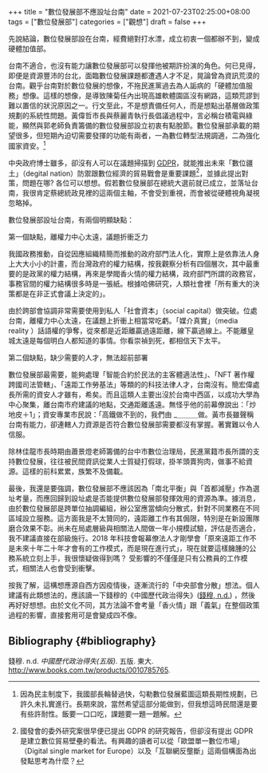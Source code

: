 +++
title = "數位發展部不應設址台南"
date = 2021-07-23T02:25:00+08:00
tags = ["數位發展部"]
categories = ["觀想"]
draft = false
+++

先說結論，數位發展部設在台南，經費絕對打水漂，成立初衷一個都辦不到，變成硬體加值部。

台南不適合，也沒有能力讓數位發展部可以發揮他被期許扮演的角色。何已見得，即便是資源豐沛的台北，面臨數位發展課題都遭遇人才不足，晃論曾為資訊荒漠的台南。觀乎台南對於數位發展的想像，不拖民進黨過去為人詬病的「硬體加值服務」想像。這樣的想像，是導致陳菊任內出現高雄軟體園區沒有網路，這類荒謬到難以置信的狀況原因之一。行文至此，不是想責備任何人，而是想點出基層做政策規劃的系統性問題。黃偉哲市長與蔡麗青執行長倡議過程中，言必稱台積電與綠能，顯然與郭老師負責籌備的數位發展部設立初衷有點脫節。數位發展部承載的期望很多，但短期內迫切需要發揮的功能有兩者，一為數位轉型法規調適，二為強化國家資安。[^fn:1]

中央政府博士雖多，卻沒有人可以在議題掃描到 [GDPR](https://www.ndc.gov.tw/Content%5FList.aspx?n=49C4A38DD9249E3E)，就能推出未來「數位疆土」（degital nation）防禦跟數位經濟的貿易戰會是重要課題[^fn:2]，並據此提出對策，問題在哪? 各位可以想想。假若數位發展部在總統大選前就已成立，並落址台南，我很肯定蔡總統政見裡的這兩個主軸，不會受到重視，而會被從硬體視角凝視忽略掉。

數位發展部設址台南，有兩個明顯缺點：

第一個缺點，離權力中心太遠，議題折衝乏力

我國政務推動，自從因應組織精簡而推動的政府部門法人化，實際上是依靠法人身上大大小小的計畫，而台灣政府的權力結構，按我觀察分析有四個層次，其中最重要的是政黨的權力結構，再來是學閥香火情的權力結構，政府部門所謂的政務官，事務官間的權力結構很多時是一張紙。根據哈佛研究，人類社會裡「所有重大的決策都是在非正式會議上決定的」。

由於跨部會協調非常需要使用到私人「社會資本」（social capital）做突破。位處台南，離權力中心太遠，在議題上折衝上相當常吃虧。「媒介真實」（media reality ）話語權的爭奪，從來都是近距離贏過遠距離，線下贏過線上。不能離皇城太遠是每個明白人都知道的事情。你看崇禎到死，都相信天下太平。

第二個缺點，缺少需要的人才，無法超前部署

數位發展部最需要，能夠處理「智能合約於民法的主客體適法性」、「NFT 著作權跨國司法管轄」、「遠距工作勞基法」等類的的科技法律人才，台南沒有。簡宏偉處長所需的資安人才雖有，希矣。而且這類人主要出沒於台南中西區，以成功大學為中心聚集，離台南市府建議的地點，交通距離遙遠。無怪乎他的前幕僚說出：「炒地皮＋1」；資安專業市民說：「高鐵做不到的，我們由 \_＿＿＿做。黃市長雖聲稱台南有能力，卻連轄人力資源是否符合數位發展部需要都沒有掌握。著實難以令人信服。

除林佳龍市長時期由蕭景燈老師籌備的台中市數位治理局，民進黨籍市長所謂的支持數位發展，往往被民間資訊從業人士質疑打假球，掛羊頭賣狗肉，做事不給資源。這樣的前科累累，族繁不及備載。

最後，我還是要強調，數位發展部不應該因為「南北平衡」與「首都減壓」作為選址考量，而應回歸到設址處是否能提供數位發展部發揮效用的資源為準。據消息，由於數位發展部是跨單位抽調編組，辦公室應當傾向分散式，針對不同業務在不同區域設立服務。這方面我是不太贊同的，遠距離工作有其侷限，特別是在新設團隊磨合效果不彰。尚未在局處層級與相關法人間做一年小規模試驗，評估是否適合，我不建議直接在部級施行。2018 年科技會報幕僚法人才剛學會「原來遠距工作不是未來十年二十年才會有的工作模式，而是現在進行式」，現在就要這樣臃腫的公務系統立刻上手，我很懷疑做得到嗎？ 受影響的不僅僅是只有公務員的工作模式，相關法人也會受到衝擊。

按我了解，這構想應源自西方因疫情後，逐漸流行的「中央部會分散」想法。個人建議有此類想法的，應該讀一下錢穆的《中國歷代政治得失》([錢穆, n.d.](#org7c18907)) ，然後再好好想想。由於文化不同，其方法論不會考量「香火情」跟「義氣」在整個政策過程的影響，直接套用可是會變成四不像。


## Bibliography {#bibliography}

<a id="org7c18907"></a>錢穆. n.d. _中國歷代政治得失(五版)_. 五版. 東大. <http://www.books.com.tw/products/0010785765>.

[^fn:1]: 因為民主制度下，我國部長輪替過快，勾勒數位發展藍圖這類長期性規劃，已許久未扎實進行。長期來說，當然希望這部分能做到，但我想這時民間還是要有些許耐性。飯要一口口吃，課題要一題一題解。
[^fn:2]: 國發會的委外研究案很早便已提出 GDPR 的研究報告，但卻沒有提出 GDPR 是建立數位貿易壁壘的看法。有興趣的讀者可以從「歐盟單一數位市場」（Digital single market for Europe）以及「互聯網反壟斷」這兩個構面為出發點思考為什麼？
